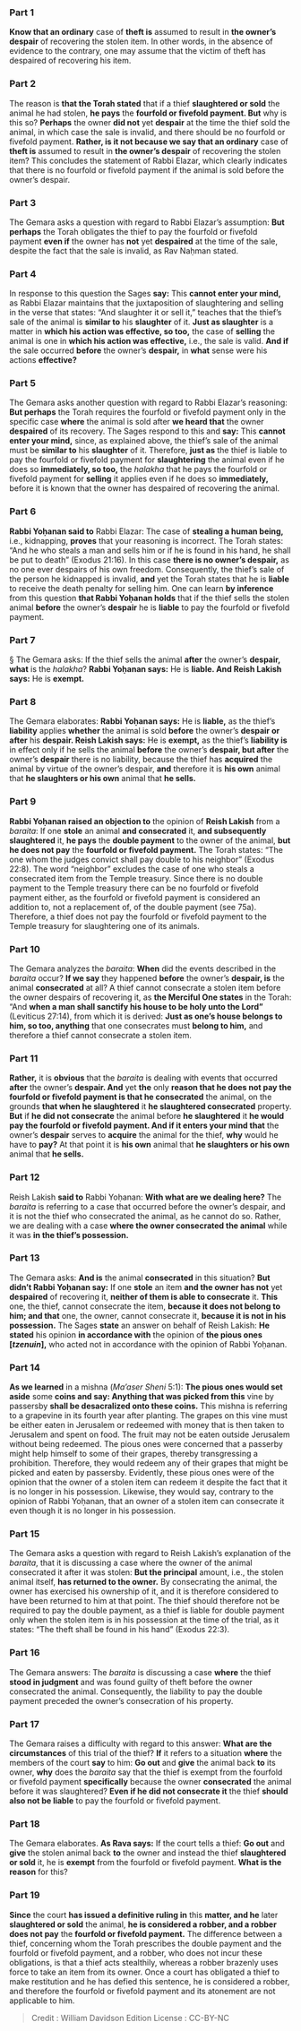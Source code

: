 
### Part 1
<b>Know that an ordinary</b> case of <b>theft is</b> assumed to result in <b>the owner’s despair</b> of recovering the stolen item. In other words, in the absence of evidence to the contrary, one may assume that the victim of theft has despaired of recovering his item.

### Part 2
The reason is <b>that the Torah stated</b> that if a thief <b>slaughtered or sold</b> the animal he had stolen, <b>he pays</b> the <b>fourfold or fivefold payment. But</b> why is this so? <b>Perhaps</b> the owner <b>did not</b> yet <b>despair</b> at the time the thief sold the animal, in which case the sale is invalid, and there should be no fourfold or fivefold payment. <b>Rather, is it not because we say that an ordinary</b> case of <b>theft is</b> assumed to result in <b>the owner’s despair</b> of recovering the stolen item? This concludes the statement of Rabbi Elazar, which clearly indicates that there is no fourfold or fivefold payment if the animal is sold before the owner’s despair.

### Part 3
The Gemara asks a question with regard to Rabbi Elazar’s assumption: <b>But perhaps</b> the Torah obligates the thief to pay the fourfold or fivefold payment <b>even if</b> the owner has <b>not</b> yet <b>despaired</b> at the time of the sale, despite the fact that the sale is invalid, as Rav Naḥman stated.

### Part 4
In response to this question the Sages <b>say:</b> This <b>cannot enter your mind,</b> as Rabbi Elazar maintains that the juxtaposition of slaughtering and selling in the verse that states: “And slaughter it or sell it,” teaches that the thief’s sale of the animal is <b>similar to</b> his <b>slaughter</b> of it. <b>Just as slaughter</b> is a matter in <b>which his action was effective, so too,</b> the case of <b>selling</b> the animal is one in <b>which his action was effective,</b> i.e., the sale is valid. <b>And if</b> the sale occurred <b>before</b> the owner’s <b>despair,</b> in <b>what</b> sense were his actions <b>effective?</b>

### Part 5
The Gemara asks another question with regard to Rabbi Elazar’s reasoning: <b>But perhaps</b> the Torah requires the fourfold or fivefold payment only in the specific case <b>where</b> the animal is sold after <b>we heard that</b> the owner <b>despaired</b> of its recovery. The Sages respond to this and <b>say:</b> This <b>cannot enter your mind,</b> since, as explained above, the thief’s sale of the animal must be <b>similar to</b> his <b>slaughter</b> of it. Therefore, <b>just as</b> the thief is liable to pay the fourfold or fivefold payment for <b>slaughtering</b> the animal even if he does so <b>immediately, so too,</b> the <i>halakha</i> that he pays the fourfold or fivefold payment for <b>selling</b> it applies even if he does so <b>immediately,</b> before it is known that the owner has despaired of recovering the animal.

### Part 6
<b>Rabbi Yoḥanan said to</b> Rabbi Elazar: The case of <b>stealing a human being,</b> i.e., kidnapping, <b>proves</b> that your reasoning is incorrect. The Torah states: “And he who steals a man and sells him or if he is found in his hand, he shall be put to death” (Exodus 21:16). In this case <b>there is no owner’s despair,</b> as no one ever despairs of his own freedom. Consequently, the thief’s sale of the person he kidnapped is invalid, <b>and</b> yet the Torah states that he is <b>liable</b> to receive the death penalty for selling him. One can learn <b>by inference</b> from this question <b>that Rabbi Yoḥanan holds</b> that if the thief sells the stolen animal <b>before</b> the owner’s <b>despair</b> he is <b>liable</b> to pay the fourfold or fivefold payment.

### Part 7
§ The Gemara asks: If the thief sells the animal <b>after</b> the owner’s <b>despair, what</b> is the <i>halakha</i>? <b>Rabbi Yoḥanan says:</b> He is <b>liable. And Reish Lakish says:</b> He is <b>exempt.</b>

### Part 8
The Gemara elaborates: <b>Rabbi Yoḥanan says:</b> He is <b>liable,</b> as the thief’s <b>liability</b> applies <b>whether</b> the animal is sold <b>before</b> the owner’s <b>despair or after</b> his <b>despair. Reish Lakish says:</b> He is <b>exempt,</b> as the thief’s <b>liability is</b> in effect only if he sells the animal <b>before</b> the owner’s <b>despair, but after</b> the owner’s <b>despair</b> there is no liability, because the thief has <b>acquired</b> the animal by virtue of the owner’s despair, <b>and</b> therefore it is <b>his own</b> animal that <b>he slaughters or his own</b> animal that <b>he sells.</b>

### Part 9
<b>Rabbi Yoḥanan raised an objection to</b> the opinion of <b>Reish Lakish</b> from a <i>baraita</i>: If one <b>stole</b> an animal <b>and consecrated</b> it, <b>and subsequently slaughtered</b> it, <b>he pays</b> the <b>double payment</b> to the owner of the animal, <b>but he does not pay</b> the <b>fourfold or fivefold payment.</b> The Torah states: “The one whom the judges convict shall pay double to his neighbor” (Exodus 22:8). The word “neighbor” excludes the case of one who steals a consecrated item from the Temple treasury. Since there is no double payment to the Temple treasury there can be no fourfold or fivefold payment either, as the fourfold or fivefold payment is considered an addition to, not a replacement of, of the double payment (see 75a). Therefore, a thief does not pay the fourfold or fivefold payment to the Temple treasury for slaughtering one of its animals.

### Part 10
The Gemara analyzes the <i>baraita</i>: <b>When</b> did the events described in the <i>baraita</i> occur? <b>If we say</b> they happened <b>before</b> the owner’s <b>despair, is</b> the animal <b>consecrated</b> at all? A thief cannot consecrate a stolen item before the owner despairs of recovering it, as <b>the Merciful One states</b> in the Torah: “And <b>when a man shall sanctify his house to be holy unto the Lord”</b> (Leviticus 27:14), from which it is derived: <b>Just as one’s house belongs to him, so too, anything</b> that one consecrates must <b>belong to him,</b> and therefore a thief cannot consecrate a stolen item.

### Part 11
<b>Rather,</b> it is <b>obvious</b> that the <i>baraita</i> is dealing with events that occurred <b>after</b> the owner’s <b>despair. And</b> yet <b>the</b> only <b>reason that he does not pay the fourfold or fivefold payment is that he consecrated</b> the animal, on the grounds <b>that when he slaughtered</b> it <b>he slaughtered consecrated</b> property. <b>But</b> if <b>he did not consecrate</b> the animal before <b>he slaughtered</b> it <b>he would pay the fourfold or fivefold payment. And if it enters your mind that</b> the owner’s <b>despair</b> serves to <b>acquire</b> the animal for the thief, <b>why</b> would he have to <b>pay?</b> At that point it is <b>his own</b> animal that <b>he slaughters or his own</b> animal that <b>he sells.</b>

### Part 12
Reish Lakish <b>said to</b> Rabbi Yoḥanan: <b>With what are we dealing here?</b> The <i>baraita</i> is referring to a case that occurred before the owner’s despair, and it is not the thief who consecrated the animal, as he cannot do so. Rather, we are dealing with a case <b>where the owner consecrated the animal</b> while it was <b>in the thief’s possession.</b>

### Part 13
The Gemara asks: <b>And is</b> the animal <b>consecrated</b> in this situation? <b>But didn’t Rabbi Yoḥanan say:</b> If one <b>stole</b> an item <b>and the owner has not</b> yet <b>despaired</b> of recovering it, <b>neither of them is able to consecrate</b> it. <b>This</b> one, the thief, cannot consecrate the item, <b>because it does not belong to him; and that</b> one, the owner, cannot consecrate it, <b>because it is not in his possession.</b> The Sages <b>state</b> an answer on behalf of Reish Lakish: <b>He stated</b> his opinion <b>in accordance with</b> the opinion of <b>the pious ones [<i>tzenuin</i>],</b> who acted not in accordance with the opinion of Rabbi Yoḥanan.

### Part 14
<b>As we learned</b> in a mishna (<i>Ma’aser Sheni</i> 5:1): <b>The pious ones would set aside</b> some <b>coins and say: Anything that was picked from this</b> vine by passersby <b>shall be desacralized onto these coins.</b> This mishna is referring to a grapevine in its fourth year after planting. The grapes on this vine must be either eaten in Jerusalem or redeemed with money that is then taken to Jerusalem and spent on food. The fruit may not be eaten outside Jerusalem without being redeemed. The pious ones were concerned that a passerby might help himself to some of their grapes, thereby transgressing a prohibition. Therefore, they would redeem any of their grapes that might be picked and eaten by passersby. Evidently, these pious ones were of the opinion that the owner of a stolen item can redeem it despite the fact that it is no longer in his possession. Likewise, they would say, contrary to the opinion of Rabbi Yoḥanan, that an owner of a stolen item can consecrate it even though it is no longer in his possession.

### Part 15
The Gemara asks a question with regard to Reish Lakish’s explanation of the <i>baraita</i>, that it is discussing a case where the owner of the animal consecrated it after it was stolen: <b>But the principal</b> amount, i.e., the stolen animal itself, <b>has returned to the owner.</b> By consecrating the animal, the owner has exercised his ownership of it, and it is therefore considered to have been returned to him at that point. The thief should therefore not be required to pay the double payment, as a thief is liable for double payment only when the stolen item is in his possession at the time of the trial, as it states: “The theft shall be found in his hand” (Exodus 22:3).

### Part 16
The Gemara answers: The <i>baraita</i> is discussing a case <b>where</b> the thief <b>stood in judgment</b> and was found guilty of theft before the owner consecrated the animal. Consequently, the liability to pay the double payment preceded the owner’s consecration of his property.

### Part 17
The Gemara raises a difficulty with regard to this answer: <b>What are the circumstances</b> of this trial of the thief? <b>If</b> it refers to a situation <b>where</b> the members of the court <b>say</b> to him: <b>Go out</b> and <b>give</b> the animal back <b>to</b> its owner, <b>why</b> does the <i>baraita</i> say that the thief is exempt from the fourfold or fivefold payment <b>specifically</b> because the owner <b>consecrated</b> the animal before it was slaughtered? <b>Even if he did not consecrate it</b> the thief <b>should also not be liable</b> to pay the fourfold or fivefold payment.

### Part 18
The Gemara elaborates. <b>As Rava says:</b> If the court tells a thief: <b>Go out</b> and <b>give</b> the stolen animal back <b>to</b> the owner and instead the thief <b>slaughtered or sold</b> it, he is <b>exempt</b> from the fourfold or fivefold payment. <b>What is the reason</b> for this?

### Part 19
<b>Since</b> the court <b>has issued a definitive ruling in</b> this <b>matter, and he</b> later <b>slaughtered or sold</b> the animal, <b>he is considered a robber, and a robber does not pay</b> the <b>fourfold or fivefold payment.</b> The difference between a thief, concerning whom the Torah prescribes the double payment and the fourfold or fivefold payment, and a robber, who does not incur these obligations, is that a thief acts stealthily, whereas a robber brazenly uses force to take an item from its owner. Once a court has obligated a thief to make restitution and he has defied this sentence, he is considered a robber, and therefore the fourfold or fivefold payment and its atonement are not applicable to him.

>Credit : William Davidson Edition
>License : CC-BY-NC